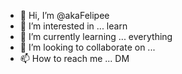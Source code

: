 - 👋 Hi, I’m @akaFelipee
- 👀 I’m interested in ... learn
- 🌱 I’m currently learning ... everything
- 💞️ I’m looking to collaborate on ...
- 📫 How to reach me ... DM

<!---
akaFelipee/akaFelipee is a ✨ special ✨ repository because its `README.md` (this file) appears on your GitHub profile.
You can click the Preview link to take a look at your changes.
--->
